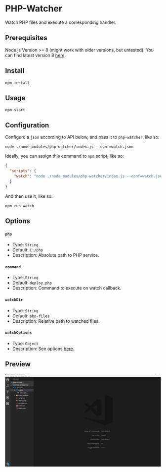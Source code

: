 # PHP-Watcher
Watch PHP files and execute a corresponding handler.

## Prerequisites
Node.js Version >= 8 (might work with older versions, but untested). You can find latest version 8 [here](https://nodejs.org/download/release/v8.11.2/).

## Install
```
npm install
```

## Usage
```
npm start
```

## Configuration
Configure a `json` according to API below, and pass it to `php-watcher`, like so:
```
node ./node_modules/php-watcher/index.js --conf=watch.json
```
Ideally, you can assign this command to `npm` script, like so:
```json
{
  "scripts": {
    "watch": "node ./node_modules/php-watcher/index.js --conf=watch.json"
  }
}
```
And then use it, like so:
```
npm run watch
```

## Options

#### `php`
* Type: `String`
* Default: `C:/php`
* Description: Absolute path to PHP service.

#### `command`
* Type: `String`
* Default: `deploy.php`
* Description: Command to execute on watch callback.

#### `watchDir`
* Type: `String`
* Default: `php-files`
* Description: Relative path to watched files.

#### `watchOptions`
* Type: `Object`
* Description: See options [here](https://github.com/paulmillr/chokidar#api).

## Preview
![Alt](preview.gif)
